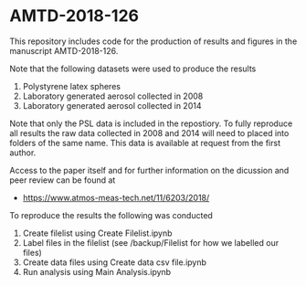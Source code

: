 # AMTD-2018-126
This repository includes code for the production of results and figures in the manuscript AMTD-2018-126.

Note that the following datasets were used to produce the results 
1) Polystyrene latex spheres 
2) Laboratory generated aerosol collected in 2008
3) Laboratory generated aerosol collected in 2014

Note that only the PSL data is included in the repostiory. To fully reproduce all results the raw data collected in 2008 and 2014 will need to placed into folders of the same name. This data is available at request from the first author. 

Access to the paper itself and for further information on the dicussion and peer review can be found at
* https://www.atmos-meas-tech.net/11/6203/2018/

To reproduce the results the following was conducted
1) Create filelist using Create Filelist.ipynb
2) Label files in the filelist (see /backup/Filelist for how we labelled our files)
3) Create data files using Create data csv file.ipynb
4) Run analysis using Main Analysis.ipynb
